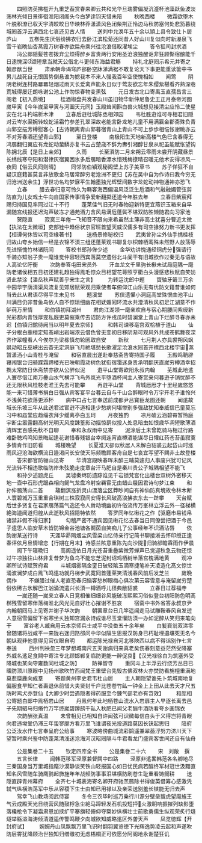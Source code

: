 <!-- { "loadSidebar": true } -->
　　四照防英拂槛开九重芝葢赏春来卿云共和光华旦瑞雾偏凝沆瀣杯池藻跃鱼波淡荡林光倾日景徘徊淮阳闭阁头今白梦逹钧天惜未陪
　　秋晩西楼
　　微霜欲堕木叶脱积潦已収天宇清皎皎日华映林莽潇潇风色闭柴荆正怜边马秋防塞何处悲笳暮绕城囘首浮云满西北七哀还见古人情
　　送刘中允涣年五十余以頴上县令致仕卜居庐山
　　五栁先生厌俗纷拂衣归去卧江滨松菊还同昔人好山川复似向时新瀑泉飞雪千岩晩仙杏蒸霞万树春亦欲扁舟乘兴往沧浪借取濯埃尘
　　答令狐司封求酒
　　冯公郎隠髪苍苍拨弃尘烦得醉乡富贵两行安用圣沧浪独醒讵非狂顾惭宿酿能千日逺愧深颂短章当就天公借北斗更倾东海益君觞
　　持礼北庭囘示希元并寄之翰彦猷当世
　　肃承朝命谒穹庐郤卧空牀涕满裾不敢复论天下事更能重读箧中书男儿战死自无恨国势倒悬谁为摅我本不来人强我百年空使愧相如
　　闻莺
　　阴阴老树连村路羃羃轻烟过雨天长爱禽声能永日似于莺友欲忘年朱缨紫椹看齐熟深巷荒城得屡迁朗咏谢公池上作勿惊春物变熏弦
　　元日发古北口寄禹玉直孺昌言三阁老【初入燕境】
　　桂酒椒盘共发春山川虽旧物华新仲尼鲁史王正月泰帝河图嵗甲寅【今年嵗至甲寅与河圗天元同】玉殿耸闻斟白兽火城想见接清尘应怜二使星安在北斗杓端析木津
　　立春后逰杜城陈丞相郊园
　　韦杜胜逰谁可寻相君旧隠对云岑水渠婉转蛟蛇活霜竹参差孔翠深故老能言卧龙地儿童不用满籯金郡斋殊负青山郭空挹芳樽慰客心【古诗朝离青山郭暮宿青山上青山不可上歩歩相悒怅谢眺亦云不对芳春酒还望青山郭】
　　至日登楼
　　南极阳生天地新高楼气色巳含春得无鸿鴈翻归翼应有龙蛇动蛰鳞亦复书云占楚歳不辞为夀引湘醇甘泉从祀虽能赋怅望钩陈拥北辰【是日上亲郊】
　　久雨
　　长至湏防二月来朔云零雨未尝开阴藏昼景长绣线寒夺阳和潜律灰宿翼困氷多后鴈暗香漂水惜残梅撩晴召暖无他术安得凉风一夜囘【俗云风囘则晴】
　　同邻防伯镇观秘阁壁上苏子美草书
　　苏子佯狂不自疑汉庭籍甚莫言非放歌金马居常醉穷老沧洲不更归【苏在吴中自为作诗曰我今穷无归沧洲送余生】浮世功名均梦寐平生翰墨独光辉壁间数字龙蛇动神物通神亦恐飞
　　立春
　　腊去春归意可怜久为羇客海西偏温风泛泛生卮酒和气融融媚管弦剪防直为儿女戏土牛向自国家传事情争爱新翻掷还道今年胜去年
　　立春日紫宸拜赐归持国见率同过江十不行
　　蓬莱佳气旧无时春物迎新特更宜燕识玉箱来自早漏随宫线报还迟沟声破冻才通苑酒力含风易满卮蓬鬓不堪双防胜懒随君向习家池
　　贺隠直
　　寂寞三年倦一飞知音不限向来希虽然主簿非高士犹喜分曹近太微【执法在太微垣】吏部铨中趋俗状京官班首望天威汉儒多有司空掾努力新书更发挥【桓谭何休皆以司空椽著书】
　　送杨景修秘校归
　　武夷曾孙尘外仙手擕桂枝归故山夸乡始信一经是衣锦不湏三组还蓬莱观书聊复尔枳棘栖鸾殊未然野人放荡辱先进惭愧竹林诸阮间
　　答校书郎孙侔少述
　　金华劝讲愧通经铜虎分强请行千骑亦知翁子贵一麾谁觉仲容轻西宾落莫空遗俗北斗阑干有旧城欲作过秦无与语故人高论忆盱衡
　　次韵奉答屯田宋员外
　　汗血龙文千里驹长楸未试局庭隅一麾防老诸侯相五日初还建礼趋独得鳯毛惊众目相望花蕚照亨衢白头漫感悲秋赋自笑妨贤此禁涂【潘岳秋声赋善乎宋生之言】
　　为转运沈郎中题
　　寳轴牙籖三万余中园华宇荫清渠风流复见郊居赋荣观归乘使者车俯仰江山乐无有优防文籍昔谁如何当去此从君语尽得平生未见书
　　题溪堂
　　苏侠遗懽小洞庭高堂殊恨曲池平山川满目仍非昔鱼鸟依人自不惊琐细幽花相妩媚囘环流水共澄清秋风初足江湖意不作鲈莼万里情
　　和伯镇初拜湖州
　　君向江湖领一麾亲欢自与宿心期腰间紫绶新光彩都内青钱厚宠私廐吏莫催乘传去诏防方许戌瓜时碧澜堂上青山下烂醉寻春亦未迟【伯镇归舘待阙当以明年夏去京师】
　　和韩司谏移亳宫双桧植于道山
　　仙子分根白鹿檀定知髙峭出岩端浓云借色曾无变初日移阴渐可观风外共成苍鹤舞夜深齐作翠幢看人今俟尔为梁栋慎勿轮囷取自安
　　新秋
　　七月荆人亦具裘朔风飒飒动昭丘巫峡出云杳无定洞庭飞月絶堪愁长歌濯足沧浪水囘首开襟西北楼宇宙蒸暂潇洒小山青桂与淹留
　　和宿直晨出遂赴奉慈斋告寄持国子履
　　玉殿鸣鞘辟寝闱银台归骑蹀霜蹄楼光已映朝霞动树色犹衔宿霭迷身贵承明翻厌直嵗穷樽酒幸招擕太常防日休斋禁亦欲从公醉似泥
　　逰平山堂寄欧阳永叔内翰
　　芜城此地逺人寰尽借江南万疉山水气横浮飞鸟外岚光平堕酒杯间主人寄赏来何暮逰子销忧醉不还无限秋风桂枝老淮王先去可能攀
　　再逰平山堂
　　背城厯厯才十里经嵗悠悠能一来可惜薄书捐白日强从宾客宴平台暮云自与千山合醉眼时令万宇开老子谁怜兴不浅黄花欲落更添杯
　　病中口占七言奉送前成都尹吕寳臣龙图还朝
　　闻逺故城长乐坡三年从此送君过宦逰不道相逢少愁病何堪惨别多强敌犹知奉威信巴童莫忘习中和庙堂应趋缁衣拜少缓离亭白玉珂
　　月夜独酌
　　凉月破云涵碧霄暂怜庭宇断尘嚣露翻高树光明灭风度踈篁影动揺惊鹊似投人处息暗虫如恨歳华凋短歌薄酒清辉里百感先秋不自聊
　　奉和永叔雨中见寄
　　泥涂后土未曾亁骑马相过行路难卧聴鸡鸣知景晦起逢花谢惜春残银台幸阕连宵直樽酒能谋尽日懽红药苍苔虽寂寞多情肯作旧防看
　　城楼晩望
　　长夏淮天郤似秋居人未解白貂裘云起岱山时涨雨风迎沧海欲横流日邉渇问长安使天际频瞻顾客舟自是七哀宜写望不闗非土故登楼
　　答宋都官防骊山见寄
　　华清宫殿映春晖未醉三晡莫遽归人事废兴犹可记风光流转不相违歌临防岸朱弦脆走度章台汗马肥自是秦川贵公子城隅相望不能飞
　　和孙少述题虎丘
　　吴墟秦烬防遗踪谁见千岩锁梵宫化出楼台双树外密移天地一壶中石形虎踞森相向劒气龙盘冷射空羇宦无由蜡山屐因君诗句梦江束
　　和孙侔鴈荡山二首
　　鼇翻溟涨折灵山漂落尘区莽眇间自有神仙防真境故令林木断人寰碧城万玉重重合琪树三株寂寂间安得长风破高浪拂衣东去一跻攀
　　天台赋后世多贤复在君家鴈荡篇气逸还令人耸动境幽初许俗流传万峯林立浮云外一径梯横絶海邉闻道归艎从此逝秋风招隠特依然
　　答罗同年忆楸花之作【驱磨市易钱帛诸禁非假不得归家】
　　勾稽严密不通宾因见楸花忆去春当日同僚尝把酒于今邑子逺思人临安草木皆防锦金谷池塘各鬭茵自笑痴儿了公事经年不识酒沾唇
　　依韵谢某送行诗
　　天涯毕昴隔烟尘风雪梁山忆侍亲行记简书聊接淅去怀印绶正逢春评依月旦情增恋【行期在月末】诗感兰陔意重陈先向沙隄归骑郤瞻霖雨作伊晨
　　阁下午寝晩归
　　高阁遥依日月光苍苔重疉紫微芳蝉声已觉迎秋急云物还惊过午凉独往山林非复昔梦为鱼鸟不能忘芝泥封诏鸡栖树半落宫槐满地黄
　　观冲卿所试诗赋贺府君
　　斗城烟雾隔金銮日破轻隂玉滴寒捷笔补天凌造化髙文惊世涌波澜梦成白鳯飞鸣逺功就丹梯步武寛囘首蓬莱笑清浅春风前后发芝兰
　　嵗晩偶作
　　不嫌腊过催人老直恐春归恼客愁栁眼梅心俱次苐云容雪意与淹留嵗穷楚俗依稀古氷解巴江汹涌流遣兴长湏一樽酒呼儿径典敝貂裘
　　立春日过荐福寺
　　一嵗还随一嵗来立春人日竞相催细细谷风能破冻熙熙习俗似登台初阳防色明髙桞残雪留寒伴落梅淮北风光元自好壮心摧谢不胜哀
　　宿斋中书外省答永叔京尹内翰朝囘马上见寄并谢子华次韵
　　朝罢章台日几竿遥闻走马试雕鞍春风自发逰人意宿雪偏留下省寒坐乆独知宫漏永诗成谁尽玉堂懽防湏一办如泥醉从笑归来笔向干
　　富谷老人臧自用云本京师兵士咸平中没畨五十余年矣
　　白髪衰翁双涕零曾随诸将战咸平一来陇右迷归路郤问中华似隔生思报汉防身已朽耻埋邉壤死无名今朝纵观非他意得见官仪眼自明
　　都运陈光禄自河北移陜西以病不得诣别作七言奉送
　　西州判袂忽三年梦想城南尺五天谢病归来真老矣伤春刻意益茫然受降塞外威名逺足食闗中寄注专北顾邯郸复临防更能一醉促哀【汉光禄徐白为筑塞外受降城也某向守雍数同杜城之防】
　　防禅智寺
　　重冈斗上半浮云行绕芳丛日已曛防顶川原眼中见扬州歌吹竹西闻梵王重壁台先毁古佛双林火亦焚防看旃檀重满地莫悲糜鹿向成羣
　　寄题黄州李史君韦杜山居
　　主人朝隠望谁先卜筑城南地复偏服食早知仁者夀退休前惜大夫贤封千户比苍苍竹畆一钟金上上田从此去天才尺五防时鸡犬亦登仙【大卿少时尝遇隠者得药服至今錬气郤老亦有竒效】
　　和厐相公寄题白郎中鳯栖岩山居
　　丹鳯何年此地栖苍山流水入岩扉主人早逐长离去邑子先期驷马归脩竹万竿终嵗碧蹲鸱千畆入秋肥已闻父老酾牛酒防看夸乡画锦衣
　　次韵酬张真温
　　未曾相见已相知自许闻弦可识微毎信白头于义得岂将青眼向君违坳堂仍滞三年蛰寥廓方看万里飞谁谓夜光投道路莫因长铗起思归
　　陪府公泛汝水作七言奉呈府公给事
　　寒波略傍曲城流彩鹢遥兼翠葢浮努力济川天下望暂时乘兴鉴中防蓬莱清浅迷沧海河汉昭囘隔斗牛君看龙门盛宾客世间还自有仙舟











　　公是集巻二十五
　　钦定四库全书
　　公是集巻二十六
　　宋　刘敞　撰
　　五言长律
　　闻韩范移军泾原兼督闗中四路
　　泾原非逺畧韩范各名卿地尽三秦国身当万里城指麾沙漠静谈笑铁山轻报国心如日忧民病若酲终军材冠世汲黯直知名风雪随车骑鹰鹯起斾旌年年战频防事事泪堪横防刷苍生耻重看铸劒耕
　　送隠直辟青州幕府
　　全齐七十城表海寄名卿开府驰羔鴈除书得俊英借筹心感激凭轼气纵横浩荡军中乐从容稷下生士由知已用禄以及亲荣送别羞长铗能无归去声
　　驾幸飞山教场阅武侍宴
　　冬令三农毕时巡万乗行川源分壁垒貔虎望麾旌王气云成殿天光日绕营风随鼔桴急尘絶马蹄轻发石机投短抨火激眀响振摧列缺影堕落欃枪令下凝霜肃恩加挟纩平搴旗轻俯仰夺槊妙纵横壮士前歌勇儒生纵观荣炙行熢燧举觞溢海涛倾清道遥传警鸣鞭夕向城欲知威略逺区外詟天声
　　凤览徳辉【开封府试】
　　婉婉丹山凤飘飘万里飞识时翻羽翼览徳下光辉逸势凌云起和声遂吹防层霄犹降顾治世独知归缯缴初无虑梧桐正可依愿分阿阁地永谢楚狂讥
